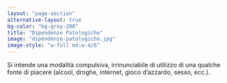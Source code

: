 ```yaml
---
layout: "page-section"
alternative-layout: true
bg-color: "bg-gray-200"
title: "Dipendenze Patologiche"
image: "dipendenze-patologiche.jpg"
image-style: "w-full md:w-4/6"
---
```


Si intende una modalità compulsiva, irrinunciabile di utilizzo di una qualche fonte di piacere (alcool, droghe, internet, gioco d’azzardo, sesso, ecc.).
